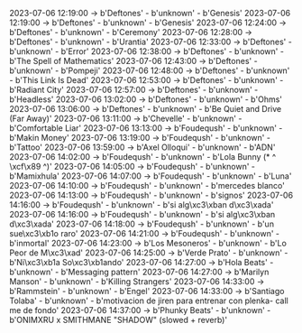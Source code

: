2023-07-06 12:19:00 -> b'Deftones' - b'unknown' - b'Genesis'
2023-07-06 12:19:00 -> b'Deftones' - b'unknown' - b'Genesis'
2023-07-06 12:24:00 -> b'Deftones' - b'unknown' - b'Ceremony'
2023-07-06 12:28:00 -> b'Deftones' - b'unknown' - b'Urantia'
2023-07-06 12:33:00 -> b'Deftones' - b'unknown' - b'Error'
2023-07-06 12:38:00 -> b'Deftones' - b'unknown' - b'The Spell of Mathematics'
2023-07-06 12:43:00 -> b'Deftones' - b'unknown' - b'Pompeji'
2023-07-06 12:48:00 -> b'Deftones' - b'unknown' - b'This Link Is Dead'
2023-07-06 12:53:00 -> b'Deftones' - b'unknown' - b'Radiant City'
2023-07-06 12:57:00 -> b'Deftones' - b'unknown' - b'Headless'
2023-07-06 13:02:00 -> b'Deftones' - b'unknown' - b'Ohms'
2023-07-06 13:06:00 -> b'Deftones' - b'unknown' - b'Be Quiet and Drive (Far Away)'
2023-07-06 13:11:00 -> b'Chevelle' - b'unknown' - b'Comfortable Liar'
2023-07-06 13:13:00 -> b'Foudeqush' - b'unknown' - b'Makin Money'
2023-07-06 13:19:00 -> b'Foudeqush' - b'unknown' - b'Tattoo'
2023-07-06 13:59:00 -> b'Axel Olloqui' - b'unknown' - b'ADN'
2023-07-06 14:02:00 -> b'Foudeqush' - b'unknown' - b'Lola Bunny (* ^ \xcf\x89 ^)'
2023-07-06 14:05:00 -> b'Foudeqush' - b'unknown' - b'Mamixhula'
2023-07-06 14:07:00 -> b'Foudeqush' - b'unknown' - b'Luna'
2023-07-06 14:10:00 -> b'Foudeqush' - b'unknown' - b'mercedes blanco'
2023-07-06 14:13:00 -> b'Foudeqush' - b'unknown' - b'signos'
2023-07-06 14:16:00 -> b'Foudeqush' - b'unknown' - b'si alg\xc3\xban d\xc3\xada'
2023-07-06 14:16:00 -> b'Foudeqush' - b'unknown' - b'si alg\xc3\xban d\xc3\xada'
2023-07-06 14:18:00 -> b'Foudeqush' - b'unknown' - b'un sue\xc3\xb1o raro'
2023-07-06 14:21:00 -> b'Foudeqush' - b'unknown' - b'inmortal'
2023-07-06 14:23:00 -> b'Los Mesoneros' - b'unknown' - b'Lo Peor de M\xc3\xad'
2023-07-06 14:25:00 -> b'Verde Prato' - b'unknown' - b'Ni\xc3\xb1a So\xc3\xb1ando'
2023-07-06 14:27:00 -> b'Hola Beats' - b'unknown' - b'Messaging pattern'
2023-07-06 14:27:00 -> b'Marilyn Manson' - b'unknown' - b'Killing Strangers'
2023-07-06 14:33:00 -> b'Rammstein' - b'unknown' - b'Engel'
2023-07-06 14:33:00 -> b'Santiago Tolaba' - b'unknown' - b'motivacion de jiren para entrenar con plenka- call me de fondo'
2023-07-06 14:37:00 -> b'Phunky Beats' - b'unknown' - b'ONIMXRU x SMITHMANE "SHADOW" (slowed + reverb)'
